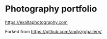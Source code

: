 # Photography portfolio

https://exaltaphotography.com

Forked from https://github.com/andyzg/gallery/